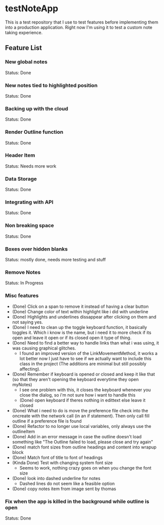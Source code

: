 # testNoteApp
This is a test repository that I use to test features before implementing them into a production application.
Right now I'm using it to test a custom note taking experience. 

## Feature List
### New global notes
Status: Done

### New notes tied to highlighted position
Status: Done

### Backing up with the cloud 
Status: Done

### Render Outline function
Status: Done

### Header Item
Status: Needs more work

### Data Storage
Status: Done

### Integrating with API
Status: Done

### Non breaking space
Status: Done

### Boxes over hidden blanks
Status: mostly done, needs more testing and stuff

### Remove Notes
Status: In Progress

### Misc features
  - (Done) Click on a span to remove it instead of having a clear button
  - (Done) Change color of text within highlight like i did with underline
  - (Done) Highlights and underlines dissappear after clicking on them and not saying yes. 
  - (Done) I need to clean up the toggle keyboard function, it basically toggles it. Which i know is the name, but i need it to more check if its open and leave it open or if its closed open it type of thing. 
  - (Done) Need to find a better way to handle links than what i was using, it was causing graphical glitches.
    - I found an improved version of the LinkMovementMethod, it works a lot better now I just have to see if we actually want to include this class in the project (The additions are minimal but still possibly affecting).  
  - (Done) Remember if keyboard is opened or closed and keep it like that (so that they aren't opening the keyboard everytime they open myNotes)
    - I see one problem with this, it closes the keyboard whenever you close the dialog, so i'm not sure how i want to handle this
    - (Done) open keyboard if theres nothing in edittext else leave it closed
  - (Done) What i need to do is move the preference file check into the oncreate with the network call (in an if statement). Then only call fill outline if a preference file is found
  - (Done) Refactor to no longer use local variables, only always use the outlineItem
  - (Done) Add in an error message in case the outline doesn't load something like "The Outline failed to load, please close and try again"
  - (Done) match font sizes from outline headings and content into wrapup block
  - (Done) Match font of title to font of headings
  - (Kinda Done) Test with changing system font size
    - Seems to work, nothing crazy goes on when you change the font size
  - (Done) look into dashed underline for notes
    - Dashed lines do not seem like a feasible option
  - (Done) copy notes item from image sent by thomas

### Fix when the app is killed in the background while outline is open
Status: Done
